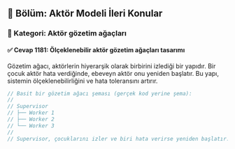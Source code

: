 ## 📘 Bölüm: Aktör Modeli İleri Konular
### 🔹 Kategori: Aktör gözetim ağaçları
#### ✅ Cevap 1181: Ölçeklenebilir aktör gözetim ağaçları tasarımı

Gözetim ağacı, aktörlerin hiyerarşik olarak birbirini izlediği bir yapıdır. Bir çocuk aktör hata verdiğinde, ebeveyn aktör onu yeniden başlatır. Bu yapı, sistemin ölçeklenebilirliğini ve hata toleransını artırır.

```rust
// Basit bir gözetim ağacı şeması (gerçek kod yerine şema):
//
// Supervisor
// ├── Worker 1
// ├── Worker 2
// └── Worker 3
//
// Supervisor, çocuklarını izler ve biri hata verirse yeniden başlatır.
```
